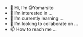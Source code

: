 - 👋 Hi, I’m @Yomarsito
- 👀 I’m interested in ...
- 🌱 I’m currently learning ...
- 💞️ I’m looking to collaborate on ...
- 📫 How to reach me ...

<!---
Yomarsito/Yomarsito is a ✨ special ✨ repository because its `README.md` (this file) appears on your GitHub profile.
You can click the Preview link to take a look at your changes.
--->
